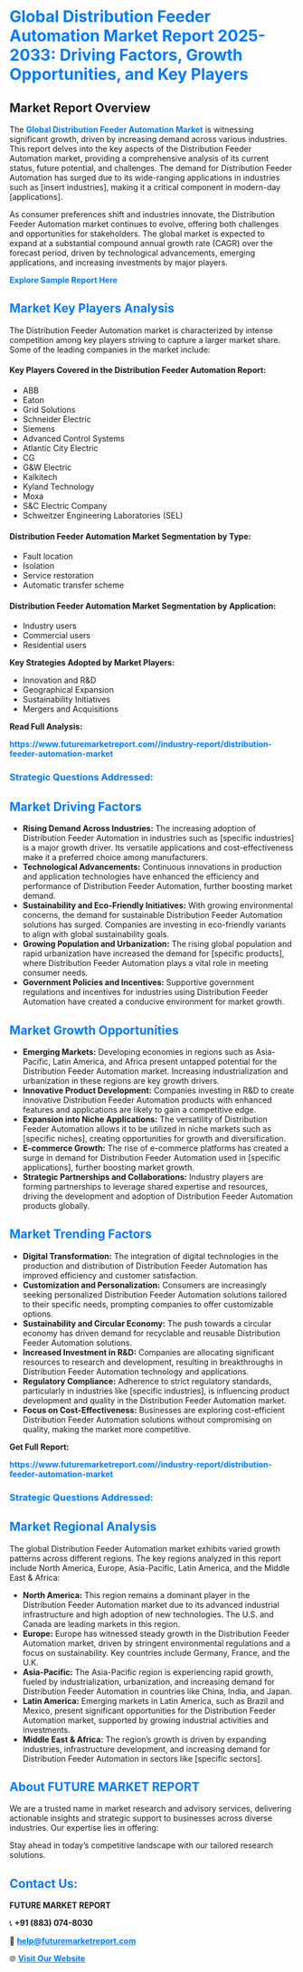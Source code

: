 <h1 style="color: #007BFF;">Global Distribution Feeder Automation Market Report 2025-2033: Driving Factors, Growth Opportunities, and Key Players</h1>

<section id="overview">
<h2>Market Report Overview</h2>
<p>The <a href="https://www.futuremarketreport.com//industry-report/distribution-feeder-automation-market" style="color: #007BFF; text-decoration: none;"><strong>Global Distribution Feeder Automation Market</strong></a> is witnessing significant growth, driven by increasing demand across various industries. This report delves into the key aspects of the Distribution Feeder Automation market, providing a comprehensive analysis of its current status, future potential, and challenges. The demand for Distribution Feeder Automation has surged due to its wide-ranging applications in industries such as [insert industries], making it a critical component in modern-day [applications].</p>
<p>As consumer preferences shift and industries innovate, the Distribution Feeder Automation market continues to evolve, offering both challenges and opportunities for stakeholders. The global market is expected to expand at a substantial compound annual growth rate (CAGR) over the forecast period, driven by technological advancements, emerging applications, and increasing investments by major players.</p>
</section>

<section id="overview">
<p><a href="https://www.futuremarketreport.com//request-sample/reportId=56806" style="color: #007BFF; text-decoration: none;"><strong>Explore Sample Report Here</strong></a></p>
</section>

<section id="key-players">
<h2 style="color: #007BFF;">Market Key Players Analysis</h2>
<p>The Distribution Feeder Automation market is characterized by intense competition among key players striving to capture a larger market share. Some of the leading companies in the market include:</p>
<h4>Key Players Covered in the Distribution Feeder Automation Report:</h4>
<ul><li>ABB</li><li>Eaton</li><li>Grid Solutions</li><li>Schneider Electric</li><li>Siemens</li><li>Advanced Control Systems</li><li>Atlantic City Electric</li><li>CG</li><li>G&amp;W Electric</li><li>Kalkitech</li><li>Kyland Technology</li><li>Moxa</li><li>S&amp;C Electric Company</li><li>Schweitzer Engineering Laboratories (SEL)</li></ul>
<h4>Distribution Feeder Automation Market Segmentation by Type:</h4>
<ul><li>Fault location</li><li>Isolation</li><li>Service restoration</li><li>Automatic transfer scheme</li></ul>

<h4>Distribution Feeder Automation Market Segmentation by Application:</h4>
<ul><li>Industry users</li><li>Commercial users</li><li>Residential users</li></ul>
<p><strong>Key Strategies Adopted by Market Players:</strong></p>
<ul>
<li>Innovation and R&D</li>
<li>Geographical Expansion</li>
<li>Sustainability Initiatives</li>
<li>Mergers and Acquisitions</li>
</ul>
</section>

<section>
<p><strong>Read Full Analysis: </strong></p><a href="https://www.futuremarketreport.com//industry-report/distribution-feeder-automation-market" style="color: #007BFF; text-decoration: none;"><strong>https://www.futuremarketreport.com//industry-report/distribution-feeder-automation-market</strong></a>
<h3 style="color: #007BFF;">Strategic Questions Addressed:</h3>
</section>

<section id="driving-factors">
<h2 style="color: #007BFF;">Market Driving Factors</h2>
<ul>
<li><strong>Rising Demand Across Industries:</strong> The increasing adoption of Distribution Feeder Automation in industries such as [specific industries] is a major growth driver. Its versatile applications and cost-effectiveness make it a preferred choice among manufacturers.</li>
<li><strong>Technological Advancements:</strong> Continuous innovations in production and application technologies have enhanced the efficiency and performance of Distribution Feeder Automation, further boosting market demand.</li>
<li><strong>Sustainability and Eco-Friendly Initiatives:</strong> With growing environmental concerns, the demand for sustainable Distribution Feeder Automation solutions has surged. Companies are investing in eco-friendly variants to align with global sustainability goals.</li>
<li><strong>Growing Population and Urbanization:</strong> The rising global population and rapid urbanization have increased the demand for [specific products], where Distribution Feeder Automation plays a vital role in meeting consumer needs.</li>
<li><strong>Government Policies and Incentives:</strong> Supportive government regulations and incentives for industries using Distribution Feeder Automation have created a conducive environment for market growth.</li>
</ul>
</section>

<section id="growth-opportunities">
<h2 style="color: #007BFF;">Market Growth Opportunities</h2>
<ul>
<li><strong>Emerging Markets:</strong> Developing economies in regions such as Asia-Pacific, Latin America, and Africa present untapped potential for the Distribution Feeder Automation market. Increasing industrialization and urbanization in these regions are key growth drivers.</li>
<li><strong>Innovative Product Development:</strong> Companies investing in R&D to create innovative Distribution Feeder Automation products with enhanced features and applications are likely to gain a competitive edge.</li>
<li><strong>Expansion into Niche Applications:</strong> The versatility of Distribution Feeder Automation allows it to be utilized in niche markets such as [specific niches], creating opportunities for growth and diversification.</li>
<li><strong>E-commerce Growth:</strong> The rise of e-commerce platforms has created a surge in demand for Distribution Feeder Automation used in [specific applications], further boosting market growth.</li>
<li><strong>Strategic Partnerships and Collaborations:</strong> Industry players are forming partnerships to leverage shared expertise and resources, driving the development and adoption of Distribution Feeder Automation products globally.</li>
</ul>
</section>

<section id="trending-factors">
<h2 style="color: #007BFF;">Market Trending Factors</h2>
<ul>
<li><strong>Digital Transformation:</strong> The integration of digital technologies in the production and distribution of Distribution Feeder Automation has improved efficiency and customer satisfaction.</li>
<li><strong>Customization and Personalization:</strong> Consumers are increasingly seeking personalized Distribution Feeder Automation solutions tailored to their specific needs, prompting companies to offer customizable options.</li>
<li><strong>Sustainability and Circular Economy:</strong> The push towards a circular economy has driven demand for recyclable and reusable Distribution Feeder Automation solutions.</li>
<li><strong>Increased Investment in R&D:</strong> Companies are allocating significant resources to research and development, resulting in breakthroughs in Distribution Feeder Automation technology and applications.</li>
<li><strong>Regulatory Compliance:</strong> Adherence to strict regulatory standards, particularly in industries like [specific industries], is influencing product development and quality in the Distribution Feeder Automation market.</li>
<li><strong>Focus on Cost-Effectiveness:</strong> Businesses are exploring cost-efficient Distribution Feeder Automation solutions without compromising on quality, making the market more competitive.</li>
</ul>
</section>

<section>
<p><strong>Get Full Report: </strong></p><a href="https://www.futuremarketreport.com//industry-report/distribution-feeder-automation-market" style="color: #007BFF; text-decoration: none;"><strong>https://www.futuremarketreport.com//industry-report/distribution-feeder-automation-market</strong></a>
<h3 style="color: #007BFF;">Strategic Questions Addressed:</h3>
</section>


<section id="regional-analysis">
<h2 style="color: #007BFF;">Market Regional Analysis</h2>
<p>The global Distribution Feeder Automation market exhibits varied growth patterns across different regions. The key regions analyzed in this report include North America, Europe, Asia-Pacific, Latin America, and the Middle East & Africa:</p>
<ul>
<li><strong>North America:</strong> This region remains a dominant player in the Distribution Feeder Automation market due to its advanced industrial infrastructure and high adoption of new technologies. The U.S. and Canada are leading markets in this region.</li>
<li><strong>Europe:</strong> Europe has witnessed steady growth in the Distribution Feeder Automation market, driven by stringent environmental regulations and a focus on sustainability. Key countries include Germany, France, and the U.K.</li>
<li><strong>Asia-Pacific:</strong> The Asia-Pacific region is experiencing rapid growth, fueled by industrialization, urbanization, and increasing demand for Distribution Feeder Automation in countries like China, India, and Japan.</li>
<li><strong>Latin America:</strong> Emerging markets in Latin America, such as Brazil and Mexico, present significant opportunities for the Distribution Feeder Automation market, supported by growing industrial activities and investments.</li>
<li><strong>Middle East & Africa:</strong> The region’s growth is driven by expanding industries, infrastructure development, and increasing demand for Distribution Feeder Automation in sectors like [specific sectors].</li>
</ul>
</section>

<footer>
<h2 style="color: #007BFF;">About FUTURE MARKET REPORT</h2>
<p>We are a trusted name in market research and advisory services, delivering actionable insights and strategic support to businesses across diverse industries. Our expertise lies in offering:</p>

<p>Stay ahead in today’s competitive landscape with our tailored research solutions.</p>

<h2 style="color: #007BFF;">Contact Us:</h2>
<p><strong>FUTURE MARKET REPORT</strong></p>
<p>📞 <strong>+91 (883) 074-8030</strong></p>
<p>📧 <strong><a href="mailto:help@futuremarketreport.com" style="color: #007BFF;">help@futuremarketreport.com</a></strong></p>
<p>🌐 <strong><a href="https://www.futuremarketreport.com/" style="color: #007BFF;">Visit Our Website</a></strong></p>
</footer>